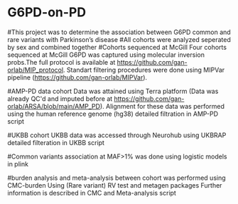 # G6PD-on-PD
#This project was to determine the association between G6PD common and rare variants with Parkinson’s disease
#All cohorts were analyzed seperated by sex and combined together
#Cohorts sequenced at McGill
 Four cohorts sequenced at McGill G6PD was captured using molecular inversion probs.The full protocol is available at https://github.com/gan-orlab/MIP_protocol.
 Standart filtering procedures were done using MIPVar pipeline (https://github.com/gan-orlab/MIPVar).

#AMP-PD data cohort
  Data was attained using Terra platform (Data was already QC'd and imputed before at https://github.com/gan-orlab/ARSA/blob/main/AMP_PD). Alignment for these data was performed using the human reference genome (hg38)
  detailed filtration in AMP-PD script
  

#UKBB cohort
  UKBB data was accessed through Neurohub using UKBRAP 
  detailed filteration in UKBB script 

#Common variants association at MAF>1% was done using logistic models in plink
  
#burden analysis and meta-analysis between cohort was performed using CMC-burden Using (Rare variant) RV test and metagen packages
 Further information is described in CMC and Meta-analysis script

  
